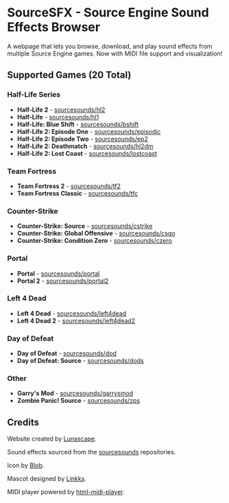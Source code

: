 # SourceSFX - Source Engine Sound Effects Browser

A webpage that lets you browse, download, and play sound effects from multiple Source Engine games. Now with MIDI file support and visualization!

## Supported Games (20 Total)

### Half-Life Series
- **Half-Life 2** - [sourcesounds/hl2](https://github.com/sourcesounds/hl2)
- **Half-Life** - [sourcesounds/hl1](https://github.com/sourcesounds/hl1)
- **Half-Life: Blue Shift** - [sourcesounds/bshift](https://github.com/sourcesounds/bshift)
- **Half-Life 2: Episode One** - [sourcesounds/episodic](https://github.com/sourcesounds/episodic)
- **Half-Life 2: Episode Two** - [sourcesounds/ep2](https://github.com/sourcesounds/ep2)
- **Half-Life 2: Deathmatch** - [sourcesounds/hl2dm](https://github.com/sourcesounds/hl2dm)
- **Half-Life 2: Lost Coast** - [sourcesounds/lostcoast](https://github.com/sourcesounds/lostcoast)

### Team Fortress
- **Team Fortress 2** - [sourcesounds/tf2](https://github.com/sourcesounds/tf2)
- **Team Fortress Classic** - [sourcesounds/tfc](https://github.com/sourcesounds/tfc)

### Counter-Strike
- **Counter-Strike: Source** - [sourcesounds/cstrike](https://github.com/sourcesounds/cstrike)
- **Counter-Strike: Global Offensive** - [sourcesounds/csgo](https://github.com/sourcesounds/csgo)
- **Counter-Strike: Condition Zero** - [sourcesounds/czero](https://github.com/sourcesounds/czero)

### Portal
- **Portal** - [sourcesounds/portal](https://github.com/sourcesounds/portal)
- **Portal 2** - [sourcesounds/portal2](https://github.com/sourcesounds/portal2)

### Left 4 Dead
- **Left 4 Dead** - [sourcesounds/left4dead](https://github.com/sourcesounds/left4dead)
- **Left 4 Dead 2** - [sourcesounds/left4dead2](https://github.com/sourcesounds/left4dead2)

### Day of Defeat
- **Day of Defeat** - [sourcesounds/dod](https://github.com/sourcesounds/dod)
- **Day of Defeat: Source** - [sourcesounds/dods](https://github.com/sourcesounds/dods)

### Other
- **Garry's Mod** - [sourcesounds/garrysmod](https://github.com/sourcesounds/garrysmod)
- **Zombie Panic! Source** - [sourcesounds/zps](https://github.com/sourcesounds/zps)

## Credits

Website created by [Lunascape](https://twitter.com/Lunascaped).

Sound effects sourced from the [sourcesounds](https://github.com/sourcesounds) repositories.

Icon by [Blob](https://youtube.com/@blob8556).

Mascot designed by [Linkks](https://youtube.com/@LLinkks).

MIDI player powered by [html-midi-player](https://github.com/cifkao/html-midi-player).